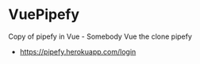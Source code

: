 # VuePipefy
Copy of pipefy in Vue - Somebody Vue the clone pipefy

- https://pipefy.herokuapp.com/login
